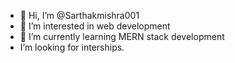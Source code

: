 - 👋 Hi, I’m @Sarthakmishra001
- 👀 I’m interested in web development
- 🌱 I’m currently learning MERN stack development
-  I’m looking for interships.


<!---
Sarthakmishra001/Sarthakmishra001 is a ✨ special ✨ repository because its `README.md` (this file) appears on your GitHub profile.
You can click the Preview link to take a look at your changes.
--->
